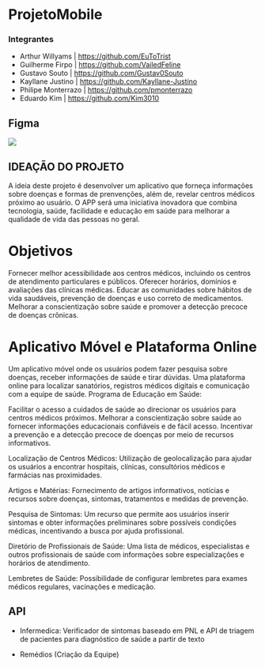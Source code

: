# ProjetoMobile

### Integrantes 
- Arthur Willyams | https://github.com/EuToTrist
- Guilherme Firpo | https://github.com/VailedFeline
- Gustavo Souto | https://github.com/Gustav0Souto
- Kayllane Justino | https://github.com/Kayllane-Justino
- Philipe Monterrazo | https://github.com/pmonterrazo
- Eduardo Kim | https://github.com/Kim3010

## Figma 
<a href="https://www.figma.com/file/h7dHv9xzfv9WcFOjK7fZPo/Projeto?type=design&node-id=0%3A1&mode=design&t=MgPAzRVvttA66Z7j-1" target="_blank"><img src="https://img.shields.io/badge/Figma-F24E1E?style=for-the-badge&logo=figma&logoColor=white" target="_blank"></a> 

## IDEAÇÃO DO PROJETO
A ideia deste projeto é desenvolver um aplicativo que forneça informações sobre doenças e formas de prenvenções, além de, revelar centros médicos próximo ao usuário. O APP será uma iniciativa inovadora que combina tecnologia, saúde, facilidade e educação em saúde para melhorar a qualidade de vida das pessoas no geral.

# Objetivos

Fornecer melhor acessibilidade aos centros médicos, incluindo os centros de atendimento particulares e públicos.
Oferecer horários, domínios e avaliações das clínicas médicas.
Educar as comunidades sobre hábitos de vida saudáveis, prevenção de doenças e uso correto de medicamentos.
Melhorar a conscientização sobre saúde e promover a detecção precoce de doenças crônicas.

# Aplicativo Móvel e Plataforma Online

Um aplicativo móvel onde os usuários podem fazer pesquisa sobre doenças, receber informações de saúde e tirar dúvidas.
Uma plataforma online para localizar sanatórios, registros médicos digitais e comunicação com a equipe de saúde.
Programa de Educação em Saúde:

Facilitar o acesso a cuidados de saúde ao direcionar os usuários para centros médicos próximos.
Melhorar a conscientização sobre saúde ao fornecer informações educacionais confiáveis e de fácil acesso.
Incentivar a prevenção e a detecção precoce de doenças por meio de recursos informativos.

Localização de Centros Médicos: Utilização de geolocalização para ajudar os usuários a encontrar hospitais, clínicas, consultórios médicos e farmácias nas proximidades.

Artigos e Matérias: Fornecimento de artigos informativos, notícias e recursos sobre doenças, sintomas, tratamentos e medidas de prevenção.

Pesquisa de Sintomas: Um recurso que permite aos usuários inserir sintomas e obter informações preliminares sobre possíveis condições médicas, incentivando a busca por ajuda profissional.

Diretório de Profissionais de Saúde: Uma lista de médicos, especialistas e outros profissionais de saúde com informações sobre especializações e horários de atendimento.

Lembretes de Saúde: Possibilidade de configurar lembretes para exames médicos regulares, vacinações e medicação.

## API

- Infermedica: Verificador de sintomas baseado em PNL e API de triagem de pacientes para diagnóstico de saúde a partir de texto

- Remédios (Criação da Equipe)
